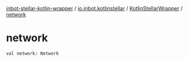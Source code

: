 [inbot-stellar-kotlin-wrapper](../../index.md) / [io.inbot.kotlinstellar](../index.md) / [KotlinStellarWrapper](index.md) / [network](./network.md)

# network

`val network: Network`